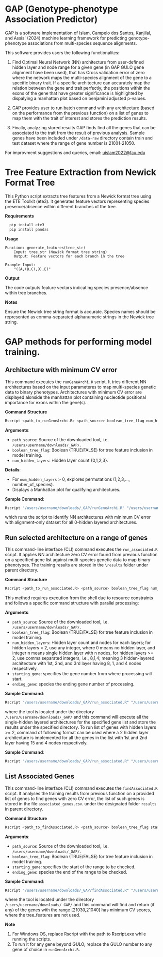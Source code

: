 # GAP (Genotype-phenotype Association Predictor)

GAP is a software implementation of Islam, Campelo dos Santos, Kanjilal, and Assis' (2024) machine learning framework for predicting genotype-phenotype associations from multi-species sequence alignments.

This software provides users the following functionalites: 

1. Find Optimal Neural Network (NN) architecture from user-defined hidden layer and node range for a given gene (in GAP GULO gene alignment have been used), that has Cross validation error of zero where the network maps the multi-species alignment of the gene to a specific binary trait. If a specific architecture can accurately map the relation between the gene and trait perfectly, the positions within the exons of the gene that have greater significance is highlighted by dispalying a manhattan plot based on benjamini adjusted p-values.

2. GAP provides user to run batch command with any architecture (based on the performance from the previous function) on a list of genes to map them with the trait of interest and stores the prediction results. 

3. Finally, analyzing stored results GAP finds find all the genes  that can be associated to the trait from the result of previous analysis. Sample genes have been included under `/data-raw` directory contain train and test dataset where the range of gene number is 21001-21050.


For improvment suggestions and queries, email: uislam2022@fau.edu

# Tree Feature Extraction from Newick Format Tree
This Python script extracts tree features from a Newick format tree using the ETE Toolkit (ete3). It generates feature vectors representing species presence/absence within different branches of the tree.


**Requirements**
```bash
  pip install ete3
  pip install pandas
```
**Usage**

    Function: generate_features(tree_str)
        Input: tree_str (Newick format tree string)
        Output: Feature vectors for each branch in the tree

    Example Input:
        "((A,(B,C),D),E)"

**Output**

The code outputs feature vectors indicating species presence/absence within tree branches.

**Notes**

Ensure the Newick tree string format is accurate.
Species names should be represented as comma-separated alphanumeric strings in the Newick tree string.

# GAP methods for performing model training.

## Architecture with minimum CV error
This command executes the `runGeneArchi.R` script. It tries different NN architectures based on the input parameteres to map multi-species genetic data to binary phenotypes. Architectures with minimum CV error are displayed alonside the manhattan plot containing nucleotide positional importance for exons within the gene(s).

**Command Structure**

```bash
Rscript <path_to_runGeneArchi.R> <path_source> boolean_tree_flag num_hidden_layers
```
**Arguments**:
  - `path_source`: Source of the downloaded tool, i.e. `/users/username/downloads/_GAP/`.
  - `boolean_tree_flag`: Boolean (TRUE/FALSE) for tree feature inclusion in model training.
  - `num_hidden_layers`: Hidden layer count {0,1,2,3}.
    
**Details**:
  - For `num_hidden_layers` > 0, explores permutations (1,2,3,..., number_of_species).
  - Displays a Manhattan plot for qualifying architectures.
    
**Sample Command**:
```bash 
Rscript "/users/username/downloads/_GAP/runGeneArchi.R" "/users/username/downloads/_GAP/" FALSE 0
```
which runs the script to identify NN architectures with minimum CV error with alignment-only dataset for all 0-hidden layered architectures.


## Run selected architecture on a range of genes

This command-line interface (CLI) command executes the `run_associated.R` script. It applies NN architecture zero CV error found from previous function on a specified gene list against multi-species genetic data to map binary phenotypes. The training results are stored in the `\results` folder under parent directory.

**Command Structure**

```bash
Rscript <path_to_run_associated.R> <path_source> boolean_tree_flag num_hidden_layers starting_gene ending_gene
```
This method requires execution from the shell due to resource constraints and follows a specific command structure with parallel processing:

**Arguments**:
  - `path_source`: Source of the downloaded tool, i.e. `/users/username/downloads/_GAP/`.
  - `boolean_tree_flag`: Boolean (TRUE/FALSE) for tree feature inclusion in model training.
  - `num_hidden_layers`: Hidden layer count and nodes for each layers; for hidden layers < 2, use any integer, where 0 means no hidden layer, and integer n means single hidden layer with n nodes, for hidden layers >= 2, use comma separated integers, i.e., 8,1,4; meaning 3 hidden-layered architecture with 1st, 2nd, and 3rd layer having 8, 1, and 4 nodes respectively. 
  - `starting_gene`: specifies the gene number from where processing will start.
  - `ending_gene`: species the ending gene number of processing.

**Sample Command**:
```bash 
Rscript "/users/username/downloads/_GAP/run_associated.R" "/users/username/downloads/_GAP/" TRUE 1 21030 21040.
```
where the tool is located under the directory `/users/username/downloads/_GAP/` and this command will execute all the single-hidden layered architectures for the specified gene list and store the results under the specified directory. To run list of genes with hidden layers >= 2, command of following format can be used where a 2 hidden layer architecture is implemented for all the genes in the list with 1st and 2nd layer having 15 and 4 nodes respectively.

**Sample Command**:
```bash 
Rscript "/users/username/downloads/_GAP/run_associated.R" "/users/username/downloads/_GAP/" TRUE 15,4 21030 21040.
```
## List Associated Genes

This command-line interface (CLI) command executes the `findAssociated.R` script. It analyses the training results from previous function on a provided list of genes to find genes with zero CV error, the list of such genes is stored in the file `associated_genes.csv`. under the designated folder `results` in parent directory.

**Command Structure**

```bash
Rscript <path_to_findAssociated.R> <path_source> boolean_tree_flag starting_gene ending_gene
```

**Arguments**:
  - `path_source`: Source of the downloaded tool, i.e. `/users/username/downloads/_GAP/`.
  - `boolean_tree_flag`: Boolean (TRUE/FALSE) for tree feature inclusion in model training.
  - `starting_gene`: specifies the start of the range to be checked.
  - `ending_gene`: species the end of the range to be checked.

**Sample Command**:
```bash 
Rscript "/users/username/downloads/_GAP/findAssociated.R" "/users/username/downloads/_GAP/" FALSE 21030 21040.
```
where the tool is located under the directory `/users/username/downloads/_GAP/` and this command will find and return (if any) of the genes with the range [21030,21040] has minimum CV scores, where the tree_features are not used.

**Note**
1. For Windows OS, replace Rscript with the path to Rscript.exe while running the scripts.
2. To run it for any gene beyond GULO, replace the GULO number to any gene of choice in `runGeneArchi.R`.

